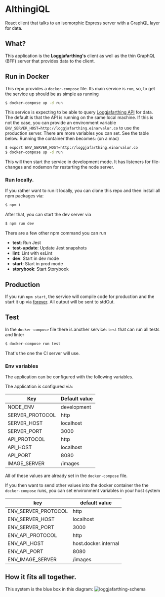 # AlthingiQL
React client that talks to an isomorphic Express server with a GraphQL
layer for data.


## What?
This application is the **Loggjafarthing's** client as well as the thin
GraphQL (BFF) server that provides data to the client.


## Run in Docker
This repo provides a `docker-compose` file. Its main service is `run`, so, to get the service up should be as simple
as running

```bash
$ docker-compose up -d run
```

This service is expecting to be able to query [Loggjafarthing API](https://github.com/fizk/Loggjafarthing) for data. The
default is that the API is running on the same local machine. If this is not the case, you can provide an environment
variable `ENV_SERVER_HOST=http://loggjafarthing.einarvalur.co` to use the production server. There are more variables you
can set. See the table below. Running the container then becomes: (on a mac)

```bash
$ export ENV_SERVER_HOST=http://loggjafarthing.einarvalur.co
$ docker-compose up -d run
```

This will then start the service in development mode. It has listeners for file-changes and nodemon for restarting the
node server. 

### Run locally.
If you rather want to run it locally, you can clone this repo and then install all npm packages via:
```bash
$ npm i
```
After that, you can start the dev server via
```bash
$ npm run dev
```
There are a few other npm command you can run

* **test**: Run Jest
* **test-update**: Update Jest snapshots
* **lint**: Lint with esLint
* **dev**: Start in dev mode
* **start**: Start in prod mode
* **storybook**: Start Storybook

## Production
If you run `npm start`, the service will compile code for production and the start it up via 
[forever](https://github.com/foreversd/forever). All output will be sent to stdOut.

## Test
In the `docker-compose` file there is another service: `test` that can run all tests and linter
```bash
$ docker-compose run test
```
That's the one the CI server will use.


### Env variables
The application can be configured with the following variables.

The application is configured via:

| Key             | Default value |
| --------------- | -----------   |
| NODE_ENV        | development   |
| SERVER_PROTOCOL | http          |
| SERVER_HOST     | localhost     |
| SERVER_PORT     | 3000          |
| API_PROTOCOL    | http          |
| API_HOST        | localhost     |
| API_PORT        | 8080          |
| IMAGE_SERVER    | /images       |
All of these values are already set in the `docker-compose` file.

If you then want to send other values into the docker container the the `docker-compose` runs, you can set
environment variables in your host system

| key                 | default value         |
| ------------------- | --------------------- |
| ENV_SERVER_PROTOCOL | http                  |
| ENV_SERVER_HOST     | localhost             |
| ENV_SERVER_PORT     | 3000                  |
| ENV_API_PROTOCOL    | http                  |
| ENV_API_HOST        | host.docker.internal  |
| ENV_API_PORT        | 8080                  |
| ENV_IMAGE_SERVER    | /images               |

## How it fits all together.

This system is the blue box in this diagram:
![loggjafarthing-schema](https://user-images.githubusercontent.com/386336/33863159-9212c998-df3a-11e7-882d-859b1da96bf0.png)
